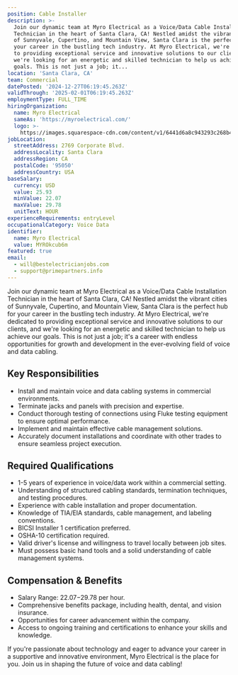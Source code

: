 ```yaml
---
position: Cable Installer
description: >-
  Join our dynamic team at Myro Electrical as a Voice/Data Cable Installation
  Technician in the heart of Santa Clara, CA! Nestled amidst the vibrant cities
  of Sunnyvale, Cupertino, and Mountain View, Santa Clara is the perfect hub for
  your career in the bustling tech industry. At Myro Electrical, we're dedicated
  to providing exceptional service and innovative solutions to our clients, and
  we're looking for an energetic and skilled technician to help us achieve our
  goals. This is not just a job; it...
location: 'Santa Clara, CA'
team: Commercial
datePosted: '2024-12-27T06:19:45.263Z'
validThrough: '2025-02-01T06:19:45.263Z'
employmentType: FULL_TIME
hiringOrganization:
  name: Myro Electrical
  sameAs: 'https://myroelectrical.com/'
  logo: >-
    https://images.squarespace-cdn.com/content/v1/6441d6a8c943293c268b4359/7b2478ca-3514-499f-80c1-3a92bb142f0c/curve__1_-removebg-preview.png?format=1500w
jobLocation:
  streetAddress: 2769 Corporate Blvd.
  addressLocality: Santa Clara
  addressRegion: CA
  postalCode: '95050'
  addressCountry: USA
baseSalary:
  currency: USD
  value: 25.93
  minValue: 22.07
  maxValue: 29.78
  unitText: HOUR
experienceRequirements: entryLevel
occupationalCategory: Voice Data
identifier:
  name: Myro Electrical
  value: MYROkcub6m
featured: true
email:
  - will@bestelectricianjobs.com
  - support@primepartners.info
---
```




Join our dynamic team at Myro Electrical as a Voice/Data Cable Installation Technician in the heart of Santa Clara, CA! Nestled amidst the vibrant cities of Sunnyvale, Cupertino, and Mountain View, Santa Clara is the perfect hub for your career in the bustling tech industry. At Myro Electrical, we're dedicated to providing exceptional service and innovative solutions to our clients, and we're looking for an energetic and skilled technician to help us achieve our goals. This is not just a job; it's a career with endless opportunities for growth and development in the ever-evolving field of voice and data cabling.

## Key Responsibilities

- Install and maintain voice and data cabling systems in commercial environments.
- Terminate jacks and panels with precision and expertise.
- Conduct thorough testing of connections using Fluke testing equipment to ensure optimal performance.
- Implement and maintain effective cable management solutions.
- Accurately document installations and coordinate with other trades to ensure seamless project execution.

## Required Qualifications

- 1-5 years of experience in voice/data work within a commercial setting.
- Understanding of structured cabling standards, termination techniques, and testing procedures.
- Experience with cable installation and proper documentation.
- Knowledge of TIA/EIA standards, cable management, and labeling conventions.
- BICSI Installer 1 certification preferred.
- OSHA-10 certification required.
- Valid driver's license and willingness to travel locally between job sites.
- Must possess basic hand tools and a solid understanding of cable management systems.

## Compensation & Benefits

- Salary Range: $22.07-$29.78 per hour.
- Comprehensive benefits package, including health, dental, and vision insurance.
- Opportunities for career advancement within the company.
- Access to ongoing training and certifications to enhance your skills and knowledge.

If you're passionate about technology and eager to advance your career in a supportive and innovative environment, Myro Electrical is the place for you. Join us in shaping the future of voice and data cabling!
